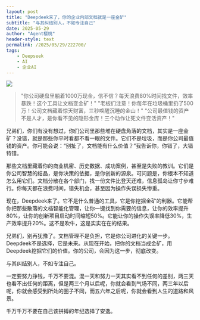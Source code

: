 ```yaml
---
layout: post
title: "Deepdeek来了，你的企业内部文档就是一座金矿"
subtitle: "与其纠结别人，不如专注自己"
date: 2025-05-29
author: "Agent樱桃"
header-style: text
permalink: /2025/05/29/222700/
tags: 
    - Deepseek
    - AI
    - 企业AI
---
```


![](https://images.pexels.com/photos/30530421/pexels-photo-30530421.jpeg?auto=compress&cs=tinysrgb&w=1200)

> "你公司硬盘里躺着1000万现金，信不信？每天浪费80%时间找文件，效率暴跌！这个工具让文档变金矿！"
> "老板们注意！你每年在垃圾桶里扔了500万！公司文档藏着惊天财富，三秒唤醒沉睡的金山！"
> "公司最值钱的资产不是人才，是你看不见的隐形金库！三个动作让死文件变活资产！"

兄弟们，你们有没有想过，你们公司里那些堆在硬盘角落的文档，其实是一座金矿？没错，就是那些你平时看都不看一眼的文件。它们不是垃圾，而是你公司最值钱的资产。你可能会说：“别扯了，文档能有什么价值？”我告诉你，你错了，大错特错。

那些文档里藏着你的商业机密、历史数据、成功案例，甚至是失败的教训。它们是你公司智慧的结晶，是你决策的依据，是你创新的源泉。可问题是，你根本不知道怎么用它们。文档分散在各个部门，找一份文件比登天还难，信息孤岛让你寸步难行。你每天都在浪费时间，错失机会，甚至因为操作失误损失惨重。

现在，Deepdeek来了。它不是什么普通的工具，它是你挖掘金矿的利器。它能帮你把那些散落的文档智能化管理，让你一键找到你需要的信息，让你的效率提升80%，让你的创新项目启动时间缩短50%。它能让你的操作失误率降低30%，生产效率提升20%。这不是吹牛，这是实实在在的结果。

兄弟们，别再犹豫了。文档管理不是负担，它是你公司进化的关键一步。Deepdeek不是选择，它是未来。从现在开始，把你的文档当成金矿，用Deepdeek挖掘它们的价值。你的公司，会因为这一步，彻底改变。

与其纠结别人，不如专注自己。

一定要努力挣钱，千万不要混。混一天和努力一天其实看不到任何的差别，两三天也看不出任何的距离，但是两三个月以后呢，你就会看到气场不同，两三年以后呢，你就会感受到所处的圈子不同，而五六年之后呢，你就会看到人生的道路和风景。

千万千万不要在自己该拼搏的年纪选择了安逸。